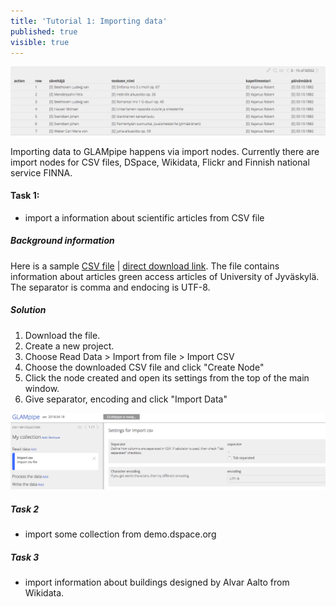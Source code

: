 ```yaml
---
title: 'Tutorial 1: Importing data'
published: true
visible: true
---
```


![](imported-data.png)

Importing data to GLAMpipe happens via import nodes. Currently there are import nodes for CSV files, DSpace, Wikidata, Flickr and Finnish national service FINNA.


#### Task 1:
- import a information about scientific articles from CSV file

##### Background information

Here is a sample [CSV file](https://drive.google.com/file/d/19JQoH1YIHaqSYU07FFTPekhByaJZUMKs/view?usp=sharing) | 
[direct download link](https://drive.google.com/uc?export=download&id=19JQoH1YIHaqSYU07FFTPekhByaJZUMKs&noprocess).
The file contains information about articles green access articles of University of Jyväskylä. The separator is comma and endocing is UTF-8.

##### Solution
 1. Download the file.
 2. Create a new project.
 3. Choose Read Data > Import from file > Import CSV
 4. Choose the downloaded CSV file and click "Create Node"
 5. Click the node created and open its settings from the top of the main window.
 4. Give separator, encoding and click "Import Data" 

![](csv_import.png)

##### Task 2
- import some collection from demo.dspace.org



##### Task 3 
- import information about buildings designed by Alvar Aalto from Wikidata.